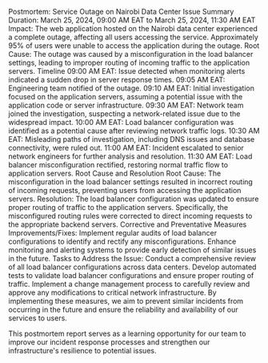 Postmortem: Service Outage on Nairobi Data Center
Issue Summary
Duration: March 25, 2024, 09:00 AM EAT to March 25, 2024, 11:30 AM EAT
Impact: The web application hosted on the Nairobi data center experienced a complete outage, affecting all users accessing the service. Approximately 95% of users were unable to access the application during the outage.
Root Cause: The outage was caused by a misconfiguration in the load balancer settings, leading to improper routing of incoming traffic to the application servers.
Timeline
09:00 AM EAT: Issue detected when monitoring alerts indicated a sudden drop in server response times.
09:05 AM EAT: Engineering team notified of the outage.
09:10 AM EAT: Initial investigation focused on the application servers, assuming a potential issue with the application code or server infrastructure.
09:30 AM EAT: Network team joined the investigation, suspecting a network-related issue due to the widespread impact.
10:00 AM EAT: Load balancer configuration was identified as a potential cause after reviewing network traffic logs.
10:30 AM EAT: Misleading paths of investigation, including DNS issues and database connectivity, were ruled out.
11:00 AM EAT: Incident escalated to senior network engineers for further analysis and resolution.
11:30 AM EAT: Load balancer misconfiguration rectified, restoring normal traffic flow to application servers.
Root Cause and Resolution
Root Cause: The misconfiguration in the load balancer settings resulted in incorrect routing of incoming requests, preventing users from accessing the application servers.
Resolution: The load balancer configuration was updated to ensure proper routing of traffic to the application servers. Specifically, the misconfigured routing rules were corrected to direct incoming requests to the appropriate backend servers.
Corrective and Preventative Measures
Improvements/Fixes:
Implement regular audits of load balancer configurations to identify and rectify any misconfigurations.
Enhance monitoring and alerting systems to provide early detection of similar issues in the future.
Tasks to Address the Issue:
Conduct a comprehensive review of all load balancer configurations across data centers.
Develop automated tests to validate load balancer configurations and ensure proper routing of traffic.
Implement a change management process to carefully review and approve any modifications to critical network infrastructure.
By implementing these measures, we aim to prevent similar incidents from occurring in the future and ensure the reliability and availability of our services to users.


This postmortem report serves as a learning opportunity for our team to improve our incident response processes and strengthen our infrastructure's resilience to potential issues.

